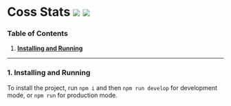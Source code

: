 # Coss Stats ![](https://img.shields.io/badge/Node.JS-6.9.1-3572A5.svg?style=plastic) ![](https://img.shields.io/badge/Status-Completed-008000.svg?style=plastic)

### **Table of Contents**
1. [**Installing and Running**](#1-installing-and-running)

---
### **1. Installing and Running**

To install the project, run `npm i` and then `npm run develop` for development mode, or `npm run` for production mode.
